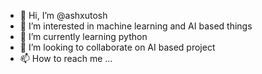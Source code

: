 - 👋 Hi, I’m @ashxutosh
- 👀 I’m interested in machine learning and AI based things
- 🌱 I’m currently learning python
- 💞️ I’m looking to collaborate on AI based project
- 📫 How to reach me ...

<!---
ashxutosh/ashxutosh is a ✨ special ✨ repository because its `README.md` (this file) appears on your GitHub profile.
You can click the Preview link to take a look at your changes.
--->
